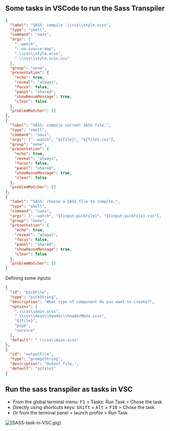 ## Some tasks in VSCode to run the Sass Transpiler

```json
{
  "label": "SASS: compile .\\css\\style.scss",
  "type": "shell",
  "command": "sass",
  "args": [
    "--watch",
    "--no-source-map",
    ".\\css\\style.scss",
    ".\\css\\style.scss.css"
  ],
  "group": "none",
  "presentation": {
    "echo": true,
    "reveal": "always",
    "focus": false,
    "panel": "shared",
    "showReuseMessage": true,
    "clear": false
  },
  "problemMatcher": []
},
{
  "label": "SASS: compile current SASS file.",
  "type": "shell",
  "command": "sass",
  "args": ["--watch", "${file}", "${file}.css"],
  "group": "none",
  "presentation": {
    "echo": true,
    "reveal": "always",
    "focus": false,
    "panel": "shared",
    "showReuseMessage": true,
    "clear": false
  },
  "problemMatcher": []
},
{
  "label": "SASS: choose a SASS file to compile.",
  "type": "shell",
  "command": "sass",
  "args": ["--watch", "${input:pickFile}", "${input:pickFile}.css"],
  "group": "none",
  "presentation": {
    "echo": true,
    "reveal": "always",
    "focus": false,
    "panel": "shared",
    "showReuseMessage": true,
    "clear": false
  },
  "problemMatcher": []
}
```

Defining some inputs:

```json
{
  "id": "pickFile",
  "type": "pickString",
  "description": "What type of component do you want to create?",
  "options": [
    ".\\css\\main.scss",
    ".\\css\\main\\header\\headerMenu.scss",
    "${file}",
    "pipe",
    "service"
  ],
  "default": ".\\css\\main.scss"
},
{
  "id": "outputFile",
  "type": "promptString",
  "description": "Output file.",
  "default": "${file}"
}
```

## Run the sass transpiler as tasks in VSC

- From the global terminal menu: <kbd>F1</kbd> > Tasks: Run Task > Chose the task
- Directly using shortcuts keys: <kbd>Shift</kbd> + <kbd>Alt</kbd> + <kbd>F10</kbd> > Chose the task
- Or from the terminal panel > launch profile > Run Task

![[SASS-task-in-VSC.jpg]](https://lh3.googleusercontent.com/u/0/drive-viewer/AFGJ81pYhycw97do2uhCeTscRMunkyknn5k5fF9OrAPKUCjUpAEtdTT97B9b2diwvNjM_8iqO61cHIYVElNA_exwA45gk4v0NQ=w2048-h1019)
